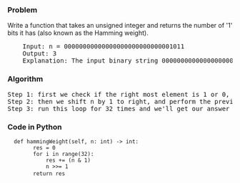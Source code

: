 <h3> Problem </h3>
Write a function that takes an unsigned integer and returns the number of '1' bits it has (also known as the Hamming weight).

<pre>
    Input: n = 00000000000000000000000000001011
    Output: 3
    Explanation: The input binary string 00000000000000000000000000001011 has a total of three '1' bits.
</pre>

<h3> Algorithm </h3>
<pre>
Step 1: first we check if the right most element is 1 or 0, if it is one we increment a counter
Step 2: then we shift n by 1 to right, and perform the previous action again to check 1 or 0
Step 3: run this loop for 32 times and we'll get our answer
</pre>

<h3> Code in Python </h3>

<pre><code>  def hammingWeight(self, n: int) -> int:
        res = 0
        for i in range(32):
            res += (n & 1)
            n >>= 1
        return res </code> </pre>
